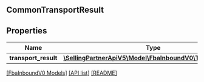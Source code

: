 ## CommonTransportResult

## Properties

Name | Type | Description | Notes
------------ | ------------- | ------------- | -------------
**transport_result** | [**\SellingPartnerApiV5\Model\FbaInboundV0\TransportResult**](TransportResult.md) |  | [optional]

[[FbaInboundV0 Models]](../) [[API list]](../../Api) [[README]](../../../README.md)
